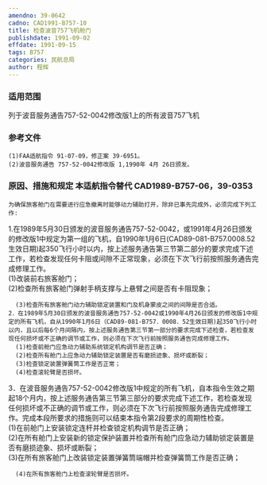 ```yaml
---
amendno: 39-0642  
cadno: CAD1991-B757-10  
title: 检查波音757飞机舱门  
publishdate: 1991-09-02  
effdate: 1991-09-15  
tags: B757  
categories: 民航总局  
author: 程辉  
---
```

  
### 适用范围  
列于波音服务通告757-52-0042修改版1上的所有波音757飞机  
  
<!--more-->  
### 参考文件  
    (1)FAA适航指令 91-07-09，修正案 39-6951。  
    (2)波音服务通告 757-52-0042修改版 1,1990年 4月 26日颁发。  
  
### 原因、措施和规定 本适航指令替代 CAD1989-B757-06，39-0353  
    为确保旅客舱门在需要进行应急撤离时能够动力辅助打开，除非已事先完成外，必须完成下列工作:  
1.在1989年5月30日颁发的波音服务通告757-52-0042，或1991年4月26日颁发的修改版1中规定为第一组的飞机，自1990年1月6日(CAD89-081-B757.0008.52生效日期)起350飞行小时以内，按上述服务通告第三节第二部分的要求完成下述工作，若检查发现任何卡阻或间隙不正常现象，必须在下次飞行前按照服务通告完成修理工作。  
      (1)改装前右旅客舱门；  
      (2)检查所有旅客舱门弹射手柄支撑与上悬臂之间是否有卡阻现象；  
  
      (3)检查所有旅客舱门动力辅助锁定装置和门及机身蒙皮之间的间隙是否合适。  
    2．在1989年5月30日颁发的波音服务通告757-52-0042或1990年4月26日颁发的修改版1中规定的所有飞机，自从1990年1月6日（CAD89-081-B757．0008．52生效日期)起350飞行小时以内，且以后每6个月间隔内，按上述服务通告第三节第一部分的要求完成下述检查，若检查发现任何损坏或不正确的调节或工作，则必须在下次飞行前按照服务通告完成修理工作。  
      (1)检查前舱门应急动力辅助系统锁定机构调节是否正确；  
      (2)检查所有舱门上应急动力辅助锁定装置是否有磨损迹象、损坏或断裂；  
      (3)检查锁定装置弹簧筒工作是否正常；  
      (4)检查滚轮臂是否损坏。  
  
3．在波音服务通告757-52-0042修改版1中规定的所有飞机，自本指令生效之期起18个月内，按上述服务通告第三节第三部分的要求完成下述工作，若检查发现任何损坏或不正确的调节或工作，则必须在下次飞行前按照服务通告完成修理工作。完成本段所要求的措施则可以结束本指令第2段要求的周期性检查。  
      (1)在前舱门上安装锁定连杆并检查锁定机构调节是否正确；  
      (2)在所有舱门上安装新的锁定保护装置并检查所有舱门应急动力辅助锁定装置是否有磨损迹象、损坏或断裂；  
      (3)在所有旅客舱门上改装锁定装置弹簧筒端帽并检查弹簧筒工作是否正确；  
  
      (4)在所有旅客舱门上检查滚轮臂是否损坏。  
